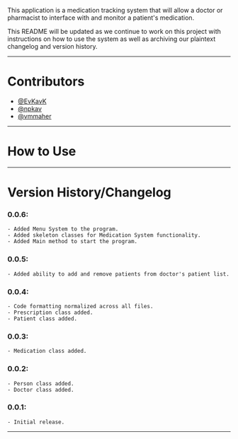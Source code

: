 This application is a medication tracking system that will allow a doctor or pharmacist to interface with and monitor a patient's medication.

This README will be updated as we continue to work on this project with instructions on how to use the system as well as archiving
our plaintext changelog and version history.

--------------------------------

# Contributors

- [@EvKavK](https://github.com/EvKavK)
- [@npkav](https://github.com/npkav)
- [@vmmaher](https://github.com/vmmaher)


--------------------------------

# How to Use



--------------------------------

# Version History/Changelog

### 0.0.6:
    - Added Menu System to the program.
    - Added skeleton classes for Medication System functionality.
    - Added Main method to start the program.

### 0.0.5:
    - Added ability to add and remove patients from doctor's patient list.

### 0.0.4:
    - Code formatting normalized across all files.
    - Prescription class added.
    - Patient class added.

### 0.0.3:
    - Medication class added.

### 0.0.2:
    - Person class added.
    - Doctor class added.

### 0.0.1:
    - Initial release.


--------------------------------
